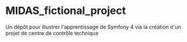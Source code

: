 # MIDAS_fictional_project
Un dépôt pour illustrer l'apprentissage de Symfony 4 via la création d'un projet de centre de contrôle technique

